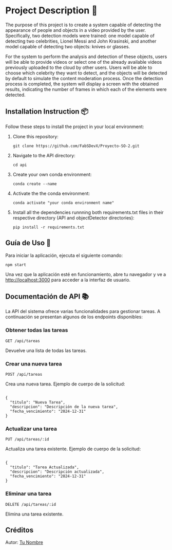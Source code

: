 <h1 align="left">Project Description 📝</h1>

<p align="left">
The purpose of this project is to create a system capable of detecting the appearance of people and objects in a video provided by the user. Specifically, two detection models were trained: one model capable of detecting two celebrities, Lionel Messi and John Krasinski, and another model capable of detecting two objects: knives or glasses.

For the system to perform the analysis and detection of these objects, users will be able to provide videos or select one of the already available videos previously uploaded to the cloud by other users. Users will be able to choose which celebrity they want to detect, and the objects will be detected by default to simulate the content moderation process. Once the detection process is completed, the system will display a screen with the obtained results, indicating the number of frames in which each of the elements were detected.
</p>

<h2 align="left">Installation Instruction 📦</h2>

<p align="left">
Follow these steps to install the project in your local environment:
</p>

<p align="left">
<ol>
  <li>Clone this repository:
    <pre><code>git clone https://github.com/FabSDevX/Proyecto-SO-2.git</code></pre>
  </li>
  <li>Navigate to the API directory:
    <pre><code>cd api</code></pre>
  </li>
  <li>Create your own conda environment:
    <pre><code>conda create --name <my-env></code></pre>
  </li>
  <li>Activate the the conda environment:
    <pre><code>conda activate "your conda environment name"</code></pre>
  </li>
  <li>Install all the dependencies runnning both requirements.txt files in their respective directory (API and objectDetector directories):
    <pre><code>pip install -r requirements.txt</code></pre>
  </li>
</ol>
</p>

<h2 align="left">Guía de Uso 🚀</h2>

<p align="left">
Para iniciar la aplicación, ejecuta el siguiente comando:
</p>

<p align="left">
<pre><code>npm start</code></pre>
</p>

<p align="left">
Una vez que la aplicación esté en funcionamiento, abre tu navegador y ve a <a href="http://localhost:3000">http://localhost:3000</a> para acceder a la interfaz de usuario.
</p>

<h2 align="left">Documentación de API 📚</h2>

<p align="left">
La API del sistema ofrece varias funcionalidades para gestionar tareas. A continuación se presentan algunos de los endpoints disponibles:
</p>

<h3 align="left">Obtener todas las tareas</h3>

<p align="left">
<pre><code>GET /api/tareas</code></pre>
Devuelve una lista de todas las tareas.
</p>

<h3 align="left">Crear una nueva tarea</h3>

<p align="left">
<pre><code>POST /api/tareas</code></pre>
Crea una nueva tarea. Ejemplo de cuerpo de la solicitud:
<pre><code>
{
  "titulo": "Nueva Tarea",
  "descripcion": "Descripción de la nueva tarea",
  "fecha_vencimiento": "2024-12-31"
}
</code></pre>
</p>

<h3 align="left">Actualizar una tarea</h3>

<p align="left">
<pre><code>PUT /api/tareas/:id</code></pre>
Actualiza una tarea existente. Ejemplo de cuerpo de la solicitud:
<pre><code>
{
  "titulo": "Tarea Actualizada",
  "descripcion": "Descripción actualizada",
  "fecha_vencimiento": "2024-12-31"
}
</code></pre>
</p>

<h3 align="left">Eliminar una tarea</h3>

<p align="left">
<pre><code>DELETE /api/tareas/:id</code></pre>
Elimina una tarea existente.
</p>

<h2 align="left">Créditos</h2>

<p align="left">
Autor: <a href="https://github.com/tuusuario">Tu Nombre</a>
</p>
